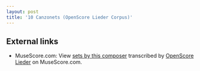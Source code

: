 ```yaml
---
layout: post
title: '10 Canzonets (OpenScore Lieder Corpus)'
---
```


## External links

- MuseScore.com: View [sets by this composer] transcribed by [OpenScore Lieder] on MuseScore.com.

[sets by this composer]: https://musescore.com/openscore-lieder-corpus/sets/5105779
[OpenScore Lieder]: https://musescore.com/openscore-lieder-corpus

